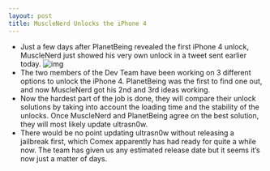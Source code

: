 ```yaml
---
layout: post
title: MuscleNerd Unlocks the iPhone 4
---
```

* Just a few days after PlanetBeing revealed the first iPhone 4 unlock, MuscleNerd just showed his very own unlock in a tweet sent earlier today.
![img](http://media.idownloadblog.com/wp-content/uploads/2010/07/MuscleNerd-Unlocks-iPhone-4.jpg)
* The two members of the Dev Team have been working on 3 different options to unlock the iPhone 4. PlanetBeing was the first to find one out, and now MuscleNerd got his 2nd and 3rd ideas working.
* Now the hardest part of the job is done, they will compare their unlock solutions by taking into account the loading time and the stability of the unlocks. Once MuscleNerd and PlanetBeing agree on the best solution, they will most likely update ultrasn0w.
* There would be no point updating ultrasn0w without releasing a jailbreak first, which Comex apparently has had ready for quite a while now. The team has given us any estimated release date but it seems it’s now just a matter of days.

